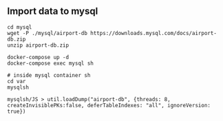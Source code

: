 

## Import data to mysql

```shell
cd mysql
wget -P ./mysql/airport-db https://downloads.mysql.com/docs/airport-db.zip
unzip airport-db.zip
```

```shell
docker-compose up -d
docker-compose exec mysql sh
```

```shell
# inside mysql container sh
cd var
mysqlsh

mysqlsh/JS > util.loadDump("airport-db", {threads: 8, createInvisiblePKs:false, deferTableIndexes: "all", ignoreVersion: true})
```